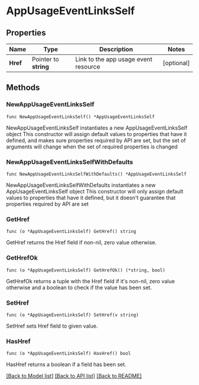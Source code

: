 # AppUsageEventLinksSelf

## Properties

Name | Type | Description | Notes
------------ | ------------- | ------------- | -------------
**Href** | Pointer to **string** | Link to the app usage event resource | [optional] 

## Methods

### NewAppUsageEventLinksSelf

`func NewAppUsageEventLinksSelf() *AppUsageEventLinksSelf`

NewAppUsageEventLinksSelf instantiates a new AppUsageEventLinksSelf object
This constructor will assign default values to properties that have it defined,
and makes sure properties required by API are set, but the set of arguments
will change when the set of required properties is changed

### NewAppUsageEventLinksSelfWithDefaults

`func NewAppUsageEventLinksSelfWithDefaults() *AppUsageEventLinksSelf`

NewAppUsageEventLinksSelfWithDefaults instantiates a new AppUsageEventLinksSelf object
This constructor will only assign default values to properties that have it defined,
but it doesn't guarantee that properties required by API are set

### GetHref

`func (o *AppUsageEventLinksSelf) GetHref() string`

GetHref returns the Href field if non-nil, zero value otherwise.

### GetHrefOk

`func (o *AppUsageEventLinksSelf) GetHrefOk() (*string, bool)`

GetHrefOk returns a tuple with the Href field if it's non-nil, zero value otherwise
and a boolean to check if the value has been set.

### SetHref

`func (o *AppUsageEventLinksSelf) SetHref(v string)`

SetHref sets Href field to given value.

### HasHref

`func (o *AppUsageEventLinksSelf) HasHref() bool`

HasHref returns a boolean if a field has been set.


[[Back to Model list]](../README.md#documentation-for-models) [[Back to API list]](../README.md#documentation-for-api-endpoints) [[Back to README]](../README.md)


